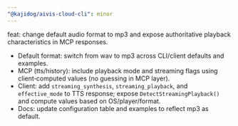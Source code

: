 ```yaml
---
"@kajidog/aivis-cloud-cli": minor
---
```


feat: change default audio format to mp3 and expose authoritative playback characteristics in MCP responses.

- Default format: switch from wav to mp3 across CLI/client defaults and examples.
- MCP (tts/history): include playback mode and streaming flags using client‑computed values (no guessing in MCP layer).
- Client: add `streaming_synthesis`, `streaming_playback`, and `effective_mode` to TTS response; expose `DetectStreamingPlayback()` and compute values based on OS/player/format.
- Docs: update configuration table and examples to reflect mp3 as default.

